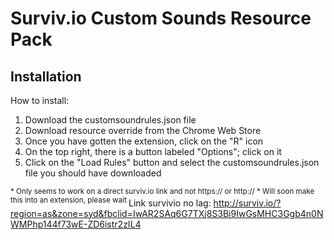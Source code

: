 # Surviv.io Custom Sounds Resource Pack



## Installation
How to install:

1. Download the customsoundrules.json file
3. Download resource override from the Chrome Web Store
4. Once you have gotten the extension, click on the "R" icon 
5. On the top right, there is a button labeled "Options"; click on it 
6. Click on the "Load Rules" button and select the customsoundrules.json file you should have downloaded

<sup>\* Only seems to work on a direct surviv.io link and not https:// or http:// </sup>
<sup>\* Will soon make this into an extension, please wait </sup>
Link survivio no lag: 
http://surviv.io/?region=as&zone=syd&fbclid=IwAR2SAq6G7TXj8S3Bi9IwGsMHC3Ggb4n0NWMPhp144f73wE-ZD6istr2zIL4
